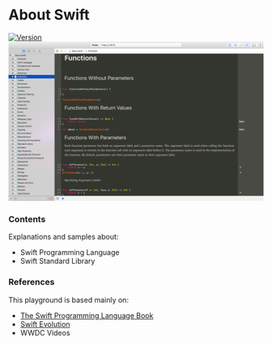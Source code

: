 # About Swift
[![Version](https://img.shields.io/badge/swift-5.5-orange.svg)](https://swift.org/)
![header](header.png)

### Contents
Explanations and samples about: 
* Swift Programming Language
* Swift Standard Library

### References
This playground is based mainly on: 
* [The Swift Programming Language Book](https://developer.apple.com/library/content/documentation/Swift/Conceptual/Swift_Programming_Language/index.html)
* [Swift Evolution](https://www.swift.org/swift-evolution)
* WWDC Videos
